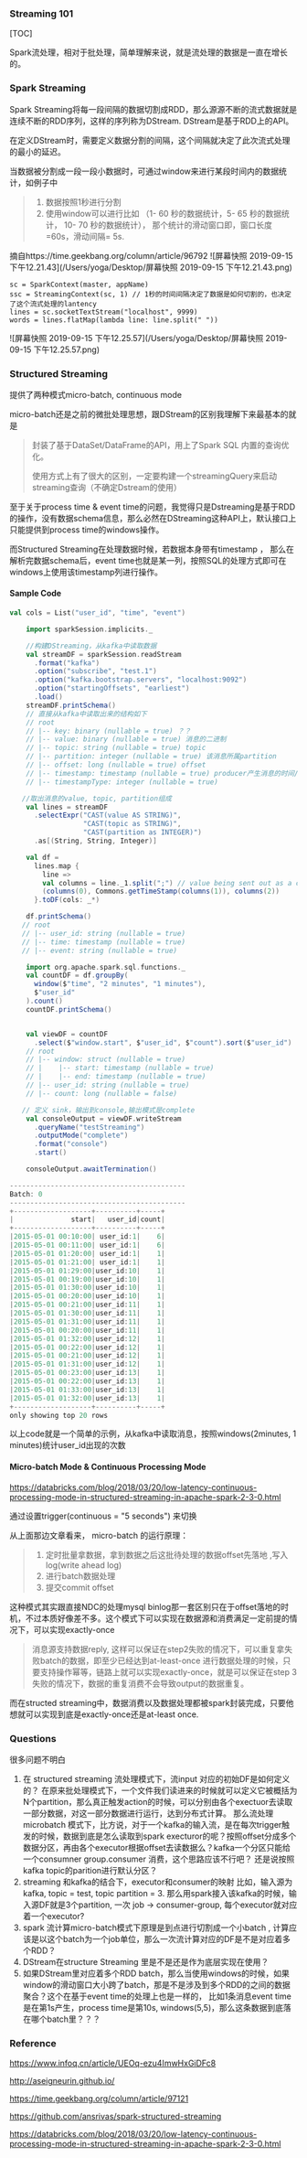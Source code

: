 ### Streaming 101

[TOC]

Spark流处理，相对于批处理，简单理解来说，就是流处理的数据是一直在增长的。

### Spark Streaming

Spark Streaming将每一段间隔的数据切割成RDD，那么源源不断的流式数据就是连续不断的RDD序列，这样的序列称为DStream. DStream是基于RDD上的API。

在定义DStream时，需要定义数据分割的间隔，这个间隔就决定了此次流式处理的最小的延迟。

当数据被分割成一段一段小数据时，可通过window来进行某段时间内的数据统计，如例子中

> 1. 数据按照1秒进行分割
> 2. 使用window可以进行比如 （1- 60 秒的数据统计，5- 65 秒的数据统计， 10- 70 秒的数据统计）， 那个统计的滑动窗口即，窗口长度=60s，滑动间隔= 5s.

摘自https://time.geekbang.org/column/article/96792
![屏幕快照 2019-09-15 下午12.21.43](/Users/yoga/Desktop/屏幕快照 2019-09-15 下午12.21.43.png)

```
sc = SparkContext(master, appName)
ssc = StreamingContext(sc, 1) // 1秒的时间间隔决定了数据是如何切割的，也决定了这个流式处理的lantency
lines = sc.socketTextStream("localhost", 9999)
words = lines.flatMap(lambda line: line.split(" "))
```

![屏幕快照 2019-09-15 下午12.25.57](/Users/yoga/Desktop/屏幕快照 2019-09-15 下午12.25.57.png)



### Structured Streaming

 提供了两种模式micro-batch, continuous mode 

 micro-batch还是之前的微批处理思想，跟DStream的区别我理解下来最基本的就是

>  封装了基于DataSet/DataFrame的API，用上了Spark SQL 内置的查询优化。
>
> 使用方式上有了很大的区别，一定要构建一个streamingQuery来启动streaming查询（不确定Dstream的使用）

至于关于process time & event time的问题，我觉得只是Dstreaming是基于RDD的操作，没有数据schema信息，那么必然在DStreaming这种API上，默认接口上只能提供到process time的windows操作。

而Structured Streaming在处理数据时候，若数据本身带有timestamp ， 那么在解析完数据schema后，event time也就是某一列，按照SQL的处理方式即可在windows上使用该timestamp列进行操作。

####  Sample Code

```scala
val cols = List("user_id", "time", "event")

    import sparkSession.implicits._

    //构建DStreaming，从kafka中读取数据
    val streamDF = sparkSession.readStream
      .format("kafka")
      .option("subscribe", "test.1")
      .option("kafka.bootstrap.servers", "localhost:9092")
      .option("startingOffsets", "earliest")
      .load()
    streamDF.printSchema()
    // 直接从kafka中读取出来的结构如下
    // root
    // |-- key: binary (nullable = true) ？？
    // |-- value: binary (nullable = true) 消息的二进制
    // |-- topic: string (nullable = true) topic
    // |-- partition: integer (nullable = true) 该消息所属partition
    // |-- offset: long (nullable = true) offset
    // |-- timestamp: timestamp (nullable = true) producer产生消息的时间/broker写入消息的时间
    // |-- timestampType: integer (nullable = true)

   //取出消息的value, topic, partition组成
    val lines = streamDF
      .selectExpr("CAST(value AS STRING)",
                  "CAST(topic as STRING)",
                  "CAST(partition as INTEGER)")
      .as[(String, String, Integer)]

    val df =
      lines.map {
        line =>
        val columns = line._1.split(";") // value being sent out as a comma separated value "userid_1;2015-05-01T00:00:00;some_value"
        (columns(0), Commons.getTimeStamp(columns(1)), columns(2))
      }.toDF(cols: _*)

    df.printSchema()
   // root
   // |-- user_id: string (nullable = true)
   // |-- time: timestamp (nullable = true)
   // |-- event: string (nullable = true)

    import org.apache.spark.sql.functions._
    val countDF = df.groupBy(
      window($"time", "2 minutes", "1 minutes"),
      $"user_id"
    ).count()
    countDF.printSchema()


    val viewDF = countDF
      .select($"window.start", $"user_id", $"count").sort($"user_id")
    // root
    // |-- window: struct (nullable = true)
    // |    |-- start: timestamp (nullable = true)
    // |    |-- end: timestamp (nullable = true)
    // |-- user_id: string (nullable = true)
    // |-- count: long (nullable = false)

   // 定义 sink，输出到console,输出模式是complete
    val consoleOutput = viewDF.writeStream
      .queryName("testStreaming")
      .outputMode("complete")
      .format("console")
      .start()

    consoleOutput.awaitTermination()

-------------------------------------------
Batch: 0
-------------------------------------------
+-------------------+----------+-----+
|              start|   user_id|count|
+-------------------+----------+-----+
|2015-05-01 00:10:00| user_id:1|    6|
|2015-05-01 00:11:00| user_id:1|    6|
|2015-05-01 01:20:00| user_id:1|    1|
|2015-05-01 01:21:00| user_id:1|    1|
|2015-05-01 01:29:00|user_id:10|    1|
|2015-05-01 00:19:00|user_id:10|    1|
|2015-05-01 01:30:00|user_id:10|    1|
|2015-05-01 00:20:00|user_id:10|    1|
|2015-05-01 00:21:00|user_id:11|    1|
|2015-05-01 01:30:00|user_id:11|    1|
|2015-05-01 01:31:00|user_id:11|    1|
|2015-05-01 00:20:00|user_id:11|    1|
|2015-05-01 01:32:00|user_id:12|    1|
|2015-05-01 00:22:00|user_id:12|    1|
|2015-05-01 00:21:00|user_id:12|    1|
|2015-05-01 01:31:00|user_id:12|    1|
|2015-05-01 00:23:00|user_id:13|    1|
|2015-05-01 00:22:00|user_id:13|    1|
|2015-05-01 01:33:00|user_id:13|    1|
|2015-05-01 01:32:00|user_id:13|    1|
+-------------------+----------+-----+
only showing top 20 rows

```

以上code就是一个简单的示例，从kafka中读取消息，按照windows(2minutes, 1 minutes)统计user_id出现的次数

#### Micro-batch Mode &  Continuous Processing Mode 

https://databricks.com/blog/2018/03/20/low-latency-continuous-processing-mode-in-structured-streaming-in-apache-spark-2-3-0.html

通过设置trigger(continuous = "5 seconds") 来切换

从上面那边文章看来，
micro-batch 的运行原理：
> 1. 定时批量拿数据，拿到数据之后这批待处理的数据offset先落地 ,写入log(write ahead log)
> 2. 进行batch数据处理
> 3. 提交commit offset

这种模式其实跟直接NDC的处理mysql binlog那一套区别只在于offset落地的时机，不过本质好像差不多。这个模式下可以实现在数据源和消费满足一定前提的情况下，可以实现exactly-once
> 消息源支持数据reply, 这样可以保证在step2失败的情况下，可以重复拿失败batch的数据，即至少已经达到at-least-once
> 进行数据处理的时候，只要支持操作幂等，链路上就可以实现exactly-once，就是可以保证在step 3失败的情况下，数据的重复消费不会导致output的数据重复。

而在structed streaming中，数据消费以及数据处理都被spark封装完成，只要他想就可以实现到底是exactly-once还是at-least once.



### Questions

很多问题不明白

1. 在 structured streaming 流处理模式下，流input 对应的初始DF是如何定义的？
   在原来批处理模式下，一个文件我们读进来的时候就可以定义它被概括为N个partition，那么真正触发action的时候，可以分别由各个exectuor去读取一部分数据，对这一部分数据进行运行，达到分布式计算。
   那么流处理 microbatch 模式下，比方说，对于一个kafka的输入流，是在每次trigger触发的时候，数据到底是怎么读取到spark execturor的呢？按照offset分成多个数据分区，再由各个executor根据offset去读数据么？kafka一个分区只能给一个consumner group.consumer 消费，这个思路应该不行吧？ 还是说按照kafka topic的parition进行默认分区？
2. streaming 和kafka的结合下，executor和consumer的映射
   比如，输入源为kafka, topic = test, topic partition = 3.
   那么用spark接入该kafka的时候，输入源DF就是3个partition, 一次 job ->  consumer-group, 每个executor就对应着一个executor?
3.  spark 流计算micro-batch模式下原理是到点进行切割成一个小batch , 计算应该是以这个batch为一个job单位，那么一次流计算对应的DF是不是对应着多个RDD？
4. DStream在structure Streaming 里是不是还是作为底层实现在使用？
5. 如果DStream里对应着多个RDD batch，那么当使用windows的时候，如果window的滑动窗口大小跨了batch，那是不是涉及到多个RDD的之间的数据聚合？这个在基于event time的处理上也是一样的， 比如1条消息event time 是在第1s产生，process time是第10s, windows(5,5)，那么这条数据到底落在哪个batch里？？？


### Reference

<https://www.infoq.cn/article/UEOq-ezu4ImwHxGiDFc8>

<http://aseigneurin.github.io/>

<https://time.geekbang.org/column/article/97121>

<https://github.com/ansrivas/spark-structured-streaming>

<https://databricks.com/blog/2018/03/20/low-latency-continuous-processing-mode-in-structured-streaming-in-apache-spark-2-3-0.html>







